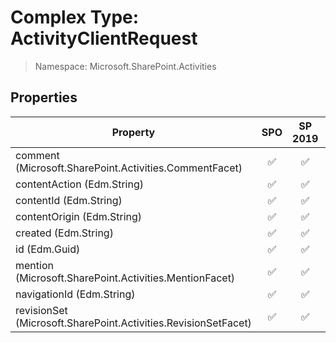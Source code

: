 # Complex Type: ActivityClientRequest

> Namespace: Microsoft.SharePoint.Activities

## Properties

Property | SPO | SP 2019 | SP 2016 | SP 2013
----------|:---:|:-------:|:-------:|:-------:
comment (Microsoft.SharePoint.Activities.CommentFacet) | ✅ | ✅ | ❌ | ❌
contentAction (Edm.String) | ✅ | ✅ | ❌ | ❌
contentId (Edm.String) | ✅ | ✅ | ❌ | ❌
contentOrigin (Edm.String) | ✅ | ✅ | ❌ | ❌
created (Edm.String) | ✅ | ✅ | ❌ | ❌
id (Edm.Guid) | ✅ | ✅ | ❌ | ❌
mention (Microsoft.SharePoint.Activities.MentionFacet) | ✅ | ✅ | ❌ | ❌
navigationId (Edm.String) | ✅ | ✅ | ❌ | ❌
revisionSet (Microsoft.SharePoint.Activities.RevisionSetFacet) | ✅ | ✅ | ❌ | ❌